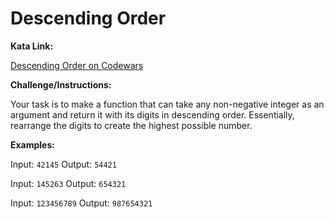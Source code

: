 # Descending Order
 
**Kata Link:** 

[Descending Order on Codewars](https://www.codewars.com/kata/5467e4d82edf8bbf40000155/train/python)

**Challenge/Instructions:**

Your task is to make a function that can take any non-negative integer as an argument and return it with its digits in descending order. Essentially, rearrange the digits to create the highest possible number.

**Examples:**

Input: `42145` Output: `54421`

Input: `145263` Output: `654321`

Input: `123456789` Output: `987654321`